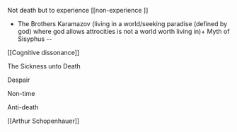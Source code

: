 Not death but to experience [[non-experience ]]
- The Brothers Karamazov (living in a world/seeking paradise (defined by god) where god allows attrocities is not a world worth living in)+ Myth of Sisyphus -- 

[[Cognitive dissonance]]

The Sickness unto Death 

Despair

Non-time 

Anti-death 

[[Arthur Schopenhauer]]
